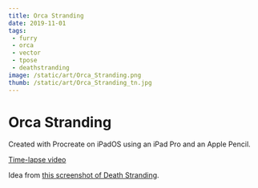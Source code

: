 ```yaml
---
title: Orca Stranding
date: 2019-11-01
tags:
 - furry
 - orca
 - vector
 - tpose
 - deathstranding
image: /static/art/Orca_Stranding.png
thumb: /static/art/Orca_Stranding_tn.jpg
---
```


# Orca Stranding

Created with Procreate on iPadOS using an iPad Pro and an Apple Pencil.

[Time-lapse video](https://twitter.com/theprincessxena/status/1195735704103538688)

Idea from [this screenshot of Death Stranding](https://twitter.com/withinscreensh1/status/1194810698955722753).
